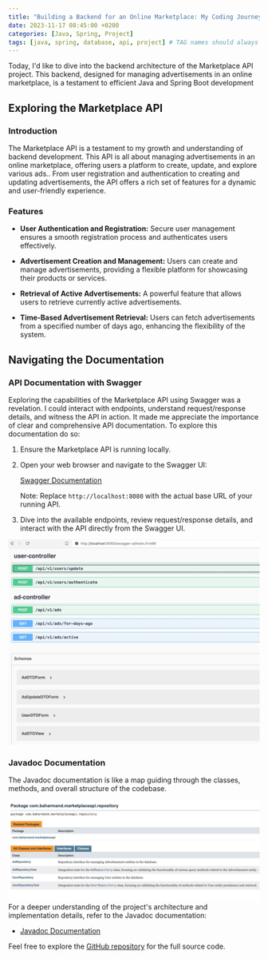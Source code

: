 ```yaml
---
title: "Building a Backend for an Online Marketplace: My Coding Journey"
date: 2023-11-17 08:45:00 +0200
categories: [Java, Spring, Project]
tags: [java, spring, database, api, project] # TAG names should always be lowercase
---
```


Today, I'd like to dive into the backend architecture of the Marketplace API project. This backend, designed for managing advertisements in an online marketplace, is a testament to efficient Java and Spring Boot development

## Exploring the Marketplace API

### Introduction

The Marketplace API is a testament to my growth and understanding of backend development. This API is all about managing advertisements in an online marketplace, offering users a platform to create, update, and explore various ads.. From user registration and authentication to creating and updating advertisements, the API offers a rich set of features for a dynamic and user-friendly experience.

### Features

- **User Authentication and Registration:** Secure user management ensures a smooth registration process and authenticates users effectively.
- **Advertisement Creation and Management:** Users can create and manage advertisements, providing a flexible platform for showcasing their products or services.

- **Retrieval of Active Advertisements:** A powerful feature that allows users to retrieve currently active advertisements.

- **Time-Based Advertisement Retrieval:** Users can fetch advertisements from a specified number of days ago, enhancing the flexibility of the system.

## Navigating the Documentation

### API Documentation with Swagger

Exploring the capabilities of the Marketplace API using Swagger was a revelation. I could interact with endpoints, understand request/response details, and witness the API in action. It made me appreciate the importance of clear and comprehensive API documentation. To explore this documentation do so:

1. Ensure the Marketplace API is running locally.

2. Open your web browser and navigate to the Swagger UI:

   [Swagger Documentation](http://localhost:8080/swagger-ui/index.html)

   Note: Replace `http://localhost:8080` with the actual base URL of your running API.

3. Dive into the available endpoints, review request/response details, and interact with the API directly from the Swagger UI.

![Swagger Overview](/assets/images/swagger-marketplace.jpg)

### Javadoc Documentation

The Javadoc documentation is like a map guiding through the classes, methods, and overall structure of the codebase.

![Swagger Overview](/assets/images/javadoc.jpg)
For a deeper understanding of the project's architecture and implementation details, refer to the Javadoc documentation:

- [Javadoc Documentation](https://negarbaharmand.com/marketplace-docs/index.html)

Feel free to explore the [GitHub repository](https://github.com/negarbaharmand/marketplace-api.git) for the full source code.
